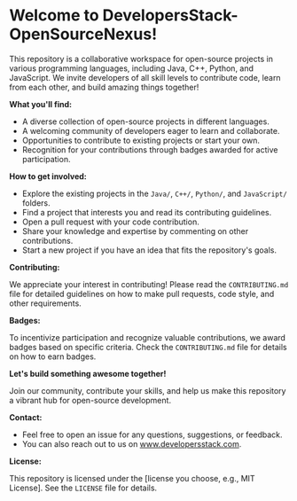 # Welcome to DevelopersStack-OpenSourceNexus!

This repository is a collaborative workspace for open-source projects in various programming languages, including Java, C++, Python, and JavaScript. We invite developers of all skill levels to contribute code, learn from each other, and build amazing things together!

**What you'll find:**

* A diverse collection of open-source projects in different languages.
* A welcoming community of developers eager to learn and collaborate.
* Opportunities to contribute to existing projects or start your own.
* Recognition for your contributions through badges awarded for active participation.

**How to get involved:**

* Explore the existing projects in the `Java/`, `C++/`, `Python/`, and `JavaScript/` folders.
* Find a project that interests you and read its contributing guidelines.
* Open a pull request with your code contribution.
* Share your knowledge and expertise by commenting on other contributions.
* Start a new project if you have an idea that fits the repository's goals.

**Contributing:**

We appreciate your interest in contributing! Please read the `CONTRIBUTING.md` file for detailed guidelines on how to make pull requests, code style, and other requirements.

**Badges:**

To incentivize participation and recognize valuable contributions, we award badges based on specific criteria. Check the `CONTRIBUTING.md` file for details on how to earn badges.

**Let's build something awesome together!**

Join our community, contribute your skills, and help us make this repository a vibrant hub for open-source development.

**Contact:**

* Feel free to open an issue for any questions, suggestions, or feedback.
* You can also reach out to us on www.developersstack.com.

**License:**

This repository is licensed under the [license you choose, e.g., MIT License]. See the `LICENSE` file for details.
